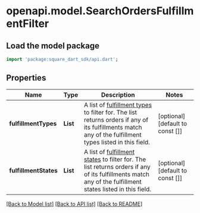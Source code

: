 # openapi.model.SearchOrdersFulfillmentFilter

## Load the model package
```dart
import 'package:square_dart_sdk/api.dart';
```

## Properties
Name | Type | Description | Notes
------------ | ------------- | ------------- | -------------
**fulfillmentTypes** | **List<String>** | A list of [fulfillment types](https://developer.squareup.com/reference/square_2023-12-13/enums/FulfillmentType) to filter for. The list returns orders if any of its fulfillments match any of the fulfillment types listed in this field. | [optional] [default to const []]
**fulfillmentStates** | **List<String>** | A list of [fulfillment states](https://developer.squareup.com/reference/square_2023-12-13/enums/FulfillmentState) to filter for. The list returns orders if any of its fulfillments match any of the fulfillment states listed in this field. | [optional] [default to const []]

[[Back to Model list]](../README.md#documentation-for-models) [[Back to API list]](../README.md#documentation-for-api-endpoints) [[Back to README]](../README.md)


